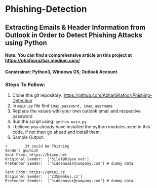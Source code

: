 # Phishing-Detection
## Extracting Emails &amp; Header Information from Outlook in Order to Detect Phishing Attacks using Python

#### Note: You can find a comprehensive article on this project at https://ghafoorazhar.medium.com/ 
#### Constrainst: Python3, Windows OS, Outlook Account

### Steps To Follow:
1. Clone this git repository: https://github.com/AzharGhafoor/Phishing-Detection
2. In ```main.py``` file find ```imap_password, imap_username```
3. Replace the values with your own outlook email and respective password
4. Run the script using: ```python main.py``` 
5. I believe you already have installed the python modules used in this code, if not then go ahead and install them.
6. Sample Output:
```
+        It could be Phishing
Sender: gophish
Sent From: https://higee.net
Origional Sender:  ['bilal@higee.net']
Pretender Sender:  ['hiddenuser@company.com'] # dummy data

Sent From: https://emkei.cz
Origional Sender:  ['235@emkei.cz']
Pretender Sender:  ['hiddenuser@company.com'] # dummy data
```
